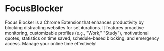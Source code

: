 # FocusBlocker
Focus Blocker is a Chrome Extension that enhances productivity by blocking distracting websites for set durations. It features proactive monitoring, customizable profiles (e.g., "Work," "Study"), motivational quotes, statistics on time saved, schedule-based blocking, and emergency access. Manage your online time effectively!
